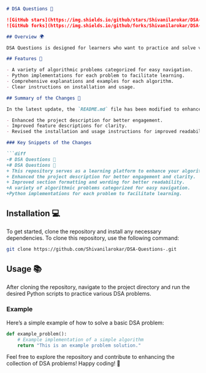 ```markdown
# DSA Questions 🤖

![GitHub stars](https://img.shields.io/github/stars/Shivanilarokar/DSA-Questions-?style=social)
![GitHub forks](https://img.shields.io/github/forks/Shivanilarokar/DSA-Questions-?style=social)

## Overview 🌍

DSA Questions is designed for learners who want to practice and solve various algorithmic challenges. This repository serves as a learning platform to enhance your algorithmic skills and improve your understanding of Data Structures and Algorithms (DSA). It contains a collection of problems and their respective solutions implemented in Python.

## Features 🚀

- A variety of algorithmic problems categorized for easy navigation.
- Python implementations for each problem to facilitate learning.
- Comprehensive explanations and examples for each algorithm.
- Clear instructions on installation and usage.

## Summary of the Changes 📝

In the latest update, the `README.md` file has been modified to enhance clarity and engagement. Key updates include:

- Enhanced the project description for better engagement.
- Improved feature descriptions for clarity.
- Revised the installation and usage instructions for improved readability.

### Key Snippets of the Changes

```diff
-# DSA Questions 🤖
+# DSA Questions 🌟
+ This repository serves as a learning platform to enhance your algorithmic skills and improve your understanding of Data Structures and Algorithms (DSA).
+ Enhanced the project description for better engagement and clarity.
+ Improved section formatting and wording for better readability.
+A variety of algorithmic problems categorized for easy navigation.
+Python implementations for each problem to facilitate learning.
```

## Installation 💻

To get started, clone the repository and install any necessary dependencies. To clone this repository, use the following command:

```bash
git clone https://github.com/Shivanilarokar/DSA-Questions-.git
```

## Usage 📚

After cloning the repository, navigate to the project directory and run the desired Python scripts to practice various DSA problems.

### Example

Here’s a simple example of how to solve a basic DSA problem:

```python
def example_problem():
    # Example implementation of a simple algorithm
    return "This is an example problem solution."
```

Feel free to explore the repository and contribute to enhancing the collection of DSA problems! Happy coding! 🎉
```